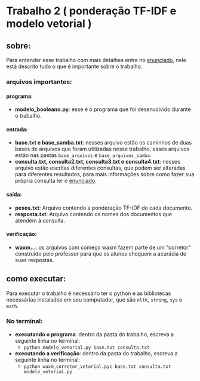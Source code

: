 # Trabalho 2 ( ponderação TF-IDF e modelo vetorial )

## sobre: 
Para entender esse trabalho com mais detalhes entre no [enunciado](https://github.com/Eduardo-Pires/ORI-UFU/blob/main/trabalho%202/trab2_ori_2023-1.pdf), nele está descrito tudo o que é importante sobre o trabalho.

### arquivos importantes:
#### programa:
- **modelo_booleano.py**: esse é o programa que foi desenvolvido durante o trabalho.
#### entrada:
- **base.txt e base_samba.txt**: nesses arquivo estão os caminhos de duas bases de arquivos que foram utilizadas nesse trabalho, esses arquivos estão nas pastas ```base_arquivos``` e ```base_arquivos_samba```.
- **consulta.txt, consulta2.txt, consulta3.txt e consulta4.txt**: nesses arquivo estão escritas diferentes consultas, que podem ser alteradas para diferentes resultados, para mais informações sobre como fazer sua própria consulta ler o [enunciado](https://github.com/Eduardo-Pires/ORI-UFU/blob/main/trabalho%202/trab2_ori_2023-1.pdf).
#### saída:
- **pesos.txt**: Arquivo contendo a ponderação TF-IDF de cada documento.
- **resposta.txt**: Arquivo contendo os nomes dos documentos que atendem à consulta.
#### verificação:
- **waxm...**: os arquivos com começo waxm fazem parte de um "corretor" construído pelo professor para que os alunos chequem a acurácia de suas respostas.
## como executar:
Para executar o trabalho é necessário ter o python e as bibliotecas necessárias instalados em seu computador, que são ```nltk```, ```string```, ```sys``` e ```math```.
### No terminal:
- **executando o programa**: dentro da pasta do trabalho, escreva a seguinte linha no terminal:
  - ```python modelo_vetorial.py base.txt consulta.txt```
- **executando a verificação**: dentro da pasta do trabalho, escreva a seguinte linha no terminal:
  - ```python waxm_corretor_vetorial.pyc base.txt consulta.txt modelo_vetorial.py```
